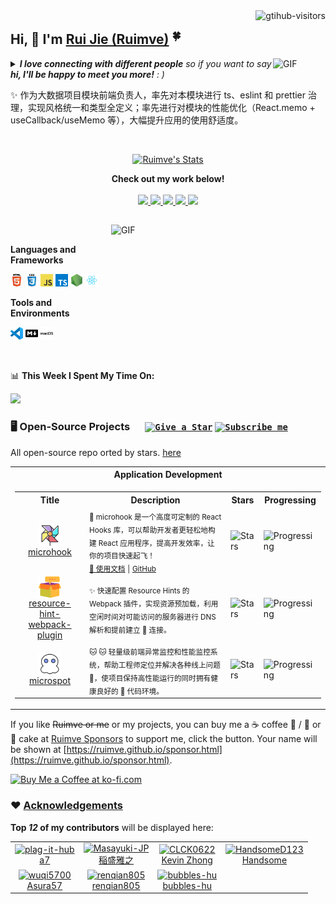 <a href="https://github.com/Ruimve/microhook">
  <img align="right" src="https://komarev.com/ghpvc/?username=Ruimve&label=Visitors&style=flat-square" alt="gtihub-visitors" />
</a>

<!--my introduction start-->

## Hi, 👋  I'm <a href="https://ruimve.github.io" target="_blank">Rui Jie (Ruimve)</a> <sup>🍀</sup>

<img align="right" alt="GIF" src="https://media0.giphy.com/media/izaley9TQAJ0ol3KpT/200w.webp" width="84" title="Say HI"> <details><summary><em><b>I love connecting with different people</b> so if you want to say <b>hi, I'll be happy to meet you more!</b> : )</em></summary>

> You can find how to contact me in the following paltform icon url. You can follow me to find something more interesting.

- 🌱 I’m currently writing some amateur [open source projects][my-repository], at [@yuque][my-yuque] and [@juejin][my-juejin] by myself. 
- 🤔 Only two things make me moved. 
  1. To build high-performance scalable websites. 
  2. Ridiculously impressive HTML5 canvas-based experiments that will make me say, "Wow!".
- ❤️ I like eating 🍊, raising 🐱, playing 🏸️, sleeping in 🛌 and 📺 [Netflix][netflix].
- 💬 Be free to ask me about anything [here][contact-me].

---
</details>

<!--
✨ 作为大数据项目的子模块前端负责人，率先对本模块进行 ts、eslint 和 prettier 治理，实现风格统一和类型全定义；率先进行对模块的性能优化（React.memo + useCallback/useMemo 等），大幅提升应用的使用舒适度。 -->
✨ 作为大数据项目模块前端负责人，率先对本模块进行 ts、eslint 和 prettier 治理，实现风格统一和类型全定义；率先进行对模块的性能优化（React.memo + useCallback/useMemo 等），大幅提升应用的使用舒适度。

<br>

<!--my work start-->

<p align="center">
  <a href="https://github.com/Ruimve">
    <img src="https://github-readme-stats.vercel.app/api?username=Ruimve&title_color=333&text_color=777" alt="Ruimve's Stats" >
    <!-- <img src="https://github-readme-stats.vercel.app/api/top-langs/?username=Ruimve&layout=compact&title_color=333&text_color=777" alt="Most Used Languages" > -->
  </a>
</p>

<p align="center">
  <strong>Check out my work below!</strong>
  <br><br>
  <a href="https://github.com/Ruimve">
    <img src="https://badges.strrl.dev/visits/Ruimve/Ruimve?style=flat-square&color=black&logo=github">
  </a>
  <a href="https://github.com/Ruimve">
    <img src="https://badges.strrl.dev/years/Ruimve?style=flat-square&color=black&logo=github">
  </a>
  <a href="https://github.com/Ruimve?tab=repositories">
    <img src="https://badges.strrl.dev/repos/Ruimve?style=flat-square&color=black&logo=github">
  </a>
  <a href="https://gist.github.com/Ruimve">
    <img src="https://badges.strrl.dev/gists/Ruimve?style=flat-square&color=black&logo=github">
  </a>
  <a href="https://github.com/Ruimve">
    <img src="https://badges.strrl.dev/commits/monthly/Ruimve?style=flat-square&color=black&logo=github">
  </a>

</p>

<!--my introduction end -->

<h2></h2>

<!--my tools start-->

<img align="right" alt="GIF" src="https://media3.giphy.com/media/l3q2WMhNcyFOWP280/giphy.gif?cid=ecf05e47z741ndg8mdv1l36nvzi3rcc92bvr2pipa7ye00lc&rid=giphy.gif&ct=g" width="343" height="220" title="Do what you like, and do it best!"> &nbsp;&nbsp;&nbsp;&nbsp;

**Languages and Frameworks**

<code><img height="20" src="https://raw.githubusercontent.com/github/explore/80688e429a7d4ef2fca1e82350fe8e3517d3494d/topics/html/html.png" alt="html" title="html"></code>
<code><img height="20" src="https://raw.githubusercontent.com/github/explore/80688e429a7d4ef2fca1e82350fe8e3517d3494d/topics/css/css.png" alt="css" title="css"></code>
<code><img height="20" src="https://raw.githubusercontent.com/github/explore/80688e429a7d4ef2fca1e82350fe8e3517d3494d/topics/javascript/javascript.png" alt="javascript" title="javascript"></code>
<code><img height="20" src="https://raw.githubusercontent.com/github/explore/80688e429a7d4ef2fca1e82350fe8e3517d3494d/topics/typescript/typescript.png" alt="typescript" title="typescript"></code>
<code><img height="20" src="https://raw.githubusercontent.com/github/explore/80688e429a7d4ef2fca1e82350fe8e3517d3494d/topics/nodejs/nodejs.png" alt="nodejs" title="nodejs"></code>
<code><img height="20" src="https://raw.githubusercontent.com/github/explore/80688e429a7d4ef2fca1e82350fe8e3517d3494d/topics/react/react.png" alt="react" title="react"></code>

**Tools and Environments**

<code><img height="20" src="https://raw.githubusercontent.com/github/explore/80688e429a7d4ef2fca1e82350fe8e3517d3494d/topics/visual-studio-code/visual-studio-code.png" alt="VSCode" title="VSCode"></code>
<code><img height="20" src="https://raw.githubusercontent.com/github/explore/80688e429a7d4ef2fca1e82350fe8e3517d3494d/topics/markdown/markdown.png" alt="Markdown" title="MarkDown"></code>
<code><img height="20" src="https://raw.githubusercontent.com/github/explore/80688e429a7d4ef2fca1e82350fe8e3517d3494d/topics/macos/macos.png" alt="MacOS" title="MacOS"></code>

<br>

📊 **This Week I Spent My Time On:**

<a href="https://wakatime.com"><img width="400" src="https://wakatime.com/share/@Ruimve/bbe18cf0-3a04-4970-b38b-1a358e7bc6da.png" /></a>

### 🖥️ Open-Source Projects &emsp; <a href="https://github.com/Ruimve?tab=stars"><code><img height="20" src="https://user-images.githubusercontent.com/29084184/218291263-dffd3fed-1588-4909-a67c-c8ef238bd3ee.png" alt="Give a Star" title="Give me a Star"></code></a>  <a href="https://github.com/Ruimve?tab=repositories"><code><img height="20" src="https://user-images.githubusercontent.com/29084184/218291252-0bdf1a5d-aafa-45c2-8d7d-0d3f8f83cb0c.png" alt="Subscribe me" title="Subscribe me"></code></a>

<!--my tools end-->

<!--my open-source projects start-->

All open-source repo orted by stars. [here][my-repository-star]

<table>
  <tbody>
    <tr><th> Application Development </th></tr>
    <tr>
      <td colspan="1" rowspan="4">
        <table>
          <tbody>
            <tr><th> Title </th> <th>Description</th> <th>Stars</th> <th>Progressing</th></tr>
            <tr>
              <td align="center" ><a href="https://microhook.netlify.app" target="_blank"><img src="https://github.com/Ruimve/materials/blob/main/images/windmill.png?raw=true" alt="microhook" width="36" style="vertical-align:bottom;"/>  <br> microhook </a></td>
              <td>
                <sub>🚀 microhook 是一个高度可定制的 React Hooks 库，可以帮助开发者更轻松地构建 React 应用程序，提高开发效率，让你的项目快速起飞！</sub>
                <br />
                <sub><a href="https://microhook.netlify.app" target="_blank">📖 使用文档</a></sub>
                <sub>|</sub>
                <sub><a href="https://github.com/Ruimve/microhook" target="_blank"> GitHub </a></sub>
              </td>
              <td><img alt="Stars" src="https://img.shields.io/github/stars/Ruimve/microhook?style=flat-square&labelColor=black"/></td>
              <td><img alt="Progressing" src="https://img.shields.io/badge/progress-60%25-green&logo=github"/></td>
            </tr>
            <tr>
              <td align="center" ><a href="https://github.com/Ruimve/resource-hint-webpack-plugin" target="_blank"><img src="https://github.com/Ruimve/materials/blob/main/images/prefetch.png?raw=true" alt="resource-hint-webpack-plugin" width="36" style="vertical-align:bottom;"/>  <br> resource-hint-webpack-plugin </a></td>
              <td><sub>✨ 快速配置 Resource Hints 的 Webpack 插件，实现资源预加载，利用空闲时间对可能访问的服务器进行 DNS 解析和提前建立 👋 连接。</sub></td>
              <td><img alt="Stars" src="https://img.shields.io/github/stars/Ruimve/resource-hint-webpack-plugin?style=flat-square&labelColor=black"/></td>
              <td><img alt="Progressing" src="https://img.shields.io/badge/progress-100%25-green&logo=github"/></td>
            </tr>
            <tr>
              <td align="center" ><a href="https://github.com/Ruimve/microspot" target="_blank"><img src="https://github.com/Ruimve/materials/blob/main/images/spirit.png?raw=true" alt="microspot" width="36" style="vertical-align:bottom;"/>  <br> microspot </a></td>
              <td><sub>🐱 🐱 轻量级前端异常监控和性能监控系统，帮助工程师定位并解决各种线上问题 🐞，使项目保持高性能运行的同时拥有健康良好的 🚗 代码环境。</sub></td>
              <td><img alt="Stars" src="https://img.shields.io/github/stars/Ruimve/microspot?style=flat-square&labelColor=black"/></td>
              <td><img alt="Progressing" src="https://img.shields.io/badge/progress-90%25-green&logo=github"/></td>
            </tr>
          </tbody>
        </table>
      </td>
    </tr>
  </tbody>
</table>

<!--my open-source projects end-->

<!--my contributors start-->

If you like ~~Ruimve or me~~ or my projects, you can buy me a ☕ coffee 🍉 / 🍦 or 🍰 cake at [Ruimve Sponsors](https://ruimve.github.io/sponsor.html) to support me, click the button. Your name will be shown at [https://ruimve.github.io/sponsor.html](https://ruimve.github.io/sponsor.html).

<a href='https://ko-fi.com/ruimve' target='_blank'><img height='42' style='border:10px;height:42.11px;' src='https://storage.ko-fi.com/cdn/kofi1.png?v=3' border='0' alt='Buy Me a Coffee at ko-fi.com' /></a>

### :hearts: [Acknowledgements](https://github.com/sponsors/Ruimve)

<b>Top <i>12</i> of my contributors</b> will be displayed here:

<table>
  <tr>
    <td align="center">
      <a href="https://github.com/plag-it-hub">
        <img src="https://avatars.githubusercontent.com/u/68912136?v=4" width="42.4px;" alt="plag-it-hub"/>
      </a>
      <br />
      <a href="https://github.com/plag-it-hub">a7</a>
    </td>
    <td align="center">
      <a href="https://github.com/Masayuki-JP">
        <img src="https://avatars.githubusercontent.com/u/67523717?v=4" width="42.4px;" alt="Masayuki-JP"/>
      </a>
      <br />
      <a href="https://github.com/Masayuki-JP">稲盛雅之</a>
    </td>
    <td align="center">
      <a href="https://github.com/CLCK0622">
        <img src="https://avatars.githubusercontent.com/u/36215258?v=4" width="42.4px;" alt="CLCK0622"/>
      </a>
      <br />
      <a href="https://github.com/CLCK0622">Kevin Zhong</a>
    </td>
    <td align="center">
      <a href="https://github.com/HandsomeD123">
        <img src="https://avatars.githubusercontent.com/u/112997341?v=4" width="42.4px;" alt="HandsomeD123"/>
      </a>
      <br />
      <a href="https://github.com/HandsomeD123">Handsome</a>
    </td>
  </tr>
  <tr>
    <td align="center">
      <a href="https://github.com/wuqi5700">
        <img src="https://avatars.githubusercontent.com/u/17986393?v=4" width="42.4px;" alt="wuqi5700"/>
      </a>
      <br />
      <a href="https://github.com/wuqi5700">Asura57</a>
    </td>
    <td align="center">
      <a href="https://github.com/renqian805">
        <img src="https://avatars.githubusercontent.com/u/84910084?v=4" width="42.4px;" alt="renqian805"/>
      </a>
      <br />
      <a href="https://github.com/renqian805">renqian805</a>
    </td>
    <td align="center">
      <a href="https://github.com/bubbles-hu">
        <img src="https://avatars.githubusercontent.com/u/75723594?v=4" width="42.4px;" alt="bubbles-hu"/>
      </a>
      <br />
      <a href="https://github.com/bubbles-hu">bubbles-hu</a>
    </td> 
  </tr>
</table>

<!--my contributors end-->

<!--links-->

[dataphin-inner]: https://www.aliyun.com/product/dataphin
[qian-kun]: https://qiankun.umijs.org/zh/
[my-repository]: https://github.com/Ruimve?tab=repositories
[my-yuque]: https://www.yuque.com/u1326510
[my-juejin]: https://juejin.cn/user/1121969645823806
[netflix]: https://en.wikipedia.org/wiki/Netflix
[contact-me]: https://github.com/Ruimve/Ruimve/issues
[my-repository-star]: https://github.com/Ruimve?tab=repositories&q=&type=source&language=&sort=stargazers
<!--
**Ruimve/Ruimve** is a ✨ _special_ ✨ repository because its `README.md` (this file) appears on your GitHub profile.

Here are some ideas to get you started:

- 🔭 I’m currently working on ...
- 🌱 I’m currently learning ...
- 👯 I’m looking to collaborate on ...
- 🤔 I’m looking for help with ...
- 💬 Ask me about ...
- 📫 How to reach me: ...
- 😄 Pronouns: ...
- ⚡ Fun fact: ...
-->

